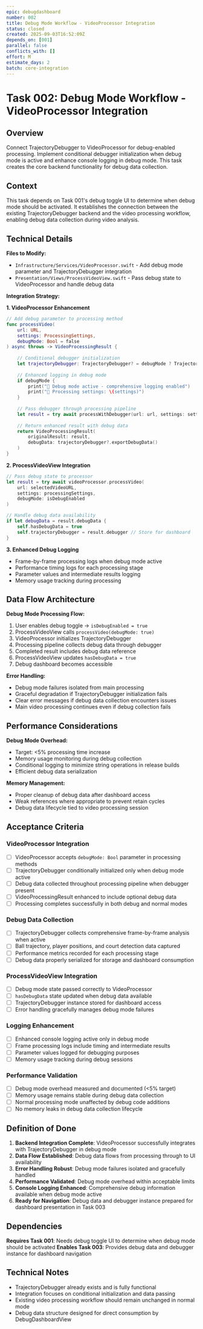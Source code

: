 ```yaml
---
epic: debugdashboard
number: 002
title: Debug Mode Workflow - VideoProcessor Integration
status: closed
created: 2025-09-03T16:52:09Z
depends_on: [001]
parallel: false
conflicts_with: []
effort: M
estimate_days: 2
batch: core-integration
---
```


# Task 002: Debug Mode Workflow - VideoProcessor Integration

## Overview

Connect TrajectoryDebugger to VideoProcessor for debug-enabled processing. Implement conditional debugger initialization when debug mode is active and enhance console logging in debug mode. This task creates the core backend functionality for debug data collection.

## Context

This task depends on Task 001's debug toggle UI to determine when debug mode should be activated. It establishes the connection between the existing TrajectoryDebugger backend and the video processing workflow, enabling debug data collection during video analysis.

## Technical Details

**Files to Modify:**
- `Infrastructure/Services/VideoProcessor.swift` - Add debug mode parameter and TrajectoryDebugger integration
- `Presentation/Views/ProcessVideoView.swift` - Pass debug state to VideoProcessor and handle debug data

**Integration Strategy:**

**1. VideoProcessor Enhancement**
```swift
// Add debug parameter to processing method
func processVideo(
    url: URL, 
    settings: ProcessingSettings,
    debugMode: Bool = false
) async throws -> VideoProcessingResult {
    
    // Conditional debugger initialization
    let trajectoryDebugger: TrajectoryDebugger? = debugMode ? TrajectoryDebugger() : nil
    
    // Enhanced logging in debug mode
    if debugMode {
        print("🐛 Debug mode active - comprehensive logging enabled")
        print("🎯 Processing settings: \(settings)")
    }
    
    // Pass debugger through processing pipeline
    let result = try await processWithDebugger(url: url, settings: settings, debugger: trajectoryDebugger)
    
    // Return enhanced result with debug data
    return VideoProcessingResult(
        originalResult: result,
        debugData: trajectoryDebugger?.exportDebugData()
    )
}
```

**2. ProcessVideoView Integration**
```swift
// Pass debug state to processor
let result = try await videoProcessor.processVideo(
    url: selectedVideoURL,
    settings: processingSettings,
    debugMode: isDebugEnabled
)

// Handle debug data availability
if let debugData = result.debugData {
    self.hasDebugData = true
    self.trajectoryDebugger = result.debugger // Store for dashboard
}
```

**3. Enhanced Debug Logging**
- Frame-by-frame processing logs when debug mode active
- Performance timing logs for each processing stage
- Parameter values and intermediate results logging
- Memory usage tracking during processing

## Data Flow Architecture

**Debug Mode Processing Flow:**
1. User enables debug toggle → `isDebugEnabled = true`
2. ProcessVideoView calls `processVideo(debugMode: true)`
3. VideoProcessor initializes TrajectoryDebugger
4. Processing pipeline collects debug data through debugger
5. Completed result includes debug data reference
6. ProcessVideoView updates `hasDebugData = true`
7. Debug dashboard becomes accessible

**Error Handling:**
- Debug mode failures isolated from main processing
- Graceful degradation if TrajectoryDebugger initialization fails
- Clear error messages if debug data collection encounters issues
- Main video processing continues even if debug collection fails

## Performance Considerations

**Debug Mode Overhead:**
- Target: <5% processing time increase
- Memory usage monitoring during debug collection
- Conditional logging to minimize string operations in release builds
- Efficient debug data serialization

**Memory Management:**
- Proper cleanup of debug data after dashboard access
- Weak references where appropriate to prevent retain cycles
- Debug data lifecycle tied to video processing session

## Acceptance Criteria

### VideoProcessor Integration
- [ ] VideoProcessor accepts `debugMode: Bool` parameter in processing methods
- [ ] TrajectoryDebugger conditionally initialized only when debug mode active
- [ ] Debug data collected throughout processing pipeline when debugger present
- [ ] VideoProcessingResult enhanced to include optional debug data
- [ ] Processing completes successfully in both debug and normal modes

### Debug Data Collection
- [ ] TrajectoryDebugger collects comprehensive frame-by-frame analysis when active
- [ ] Ball trajectory, player positions, and court detection data captured
- [ ] Performance metrics recorded for each processing stage
- [ ] Debug data properly serialized for storage and dashboard consumption

### ProcessVideoView Integration
- [ ] Debug mode state passed correctly to VideoProcessor
- [ ] `hasDebugData` state updated when debug data available
- [ ] TrajectoryDebugger instance stored for dashboard access
- [ ] Error handling gracefully manages debug mode failures

### Logging Enhancement
- [ ] Enhanced console logging active only in debug mode
- [ ] Frame processing logs include timing and intermediate results
- [ ] Parameter values logged for debugging purposes
- [ ] Memory usage tracking during debug sessions

### Performance Validation
- [ ] Debug mode overhead measured and documented (<5% target)
- [ ] Memory usage remains stable during debug data collection
- [ ] Normal processing mode unaffected by debug code additions
- [ ] No memory leaks in debug data collection lifecycle

## Definition of Done

1. **Backend Integration Complete**: VideoProcessor successfully integrates with TrajectoryDebugger in debug mode
2. **Data Flow Established**: Debug data flows from processing through to UI availability
3. **Error Handling Robust**: Debug mode failures isolated and gracefully handled
4. **Performance Validated**: Debug mode overhead within acceptable limits
5. **Console Logging Enhanced**: Comprehensive debug information available when debug mode active
6. **Ready for Navigation**: Debug data and debugger instance prepared for dashboard presentation in Task 003

## Dependencies

**Requires Task 001**: Needs debug toggle UI to determine when debug mode should be activated
**Enables Task 003**: Provides debug data and debugger instance for dashboard navigation

## Technical Notes

- TrajectoryDebugger already exists and is fully functional
- Integration focuses on conditional initialization and data passing
- Existing video processing workflow should remain unchanged in normal mode
- Debug data structure designed for direct consumption by DebugDashboardView